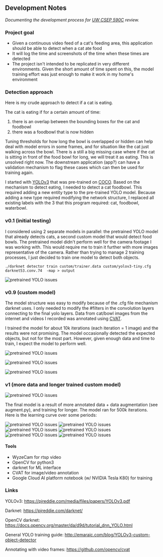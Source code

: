 ## Development Notes ##

*Documenting the development process for [UW CSEP 590C](https://docs.google.com/document/d/e/2PACX-1vRVecewhTEhIVcXXOf0iD0Okkm-DvgcBj7nHQFPgN9v1kbQ7gCkCn-VUE4Lz-p36pml0wIIQmI3begD/pub) review.*

### Project goal ###
* Given a continuous video feed of a cat's feeding area, this application should be able to 
detect when a cat ate food
* It will log the time and screenshots of the time when these times are detected
* The project isn't intended to be replicated in very different environments. Given the short amount of
time spent on this, the model training effort was just enough to make it work in my home's environment   

### Detection approach ###

Here is my crude approach to detect if a cat is eating.
 
The cat is eating if for a certain amount of time:
1. there is an overlap between the bounding boxes for the cat and foodbowl
1. there was a foodbowl that is now hidden

Tuning thresholds for how long the bowl is overlapped or hidden can help deal with model errors in some frames, 
and for situation like the cat just walking across the bowl. There is a still a big missing case where if
the cat is sitting in front of the food bowl for long, we will treat it as eating. This is unsolved right now. The downstream
application (app?) can have a validation mechanism to flag these cases which can then be used for 
training again.

I started with [YOLOv3](https://pjreddie.com/media/files/papers/YOLOv3.pdf) that was pre-trained on [COCO](http://cocodataset.org/#home). 
Based on the mechanism to detect eating, I needed to detect a cat foodbowl.
This required adding a new entity type to the pre-trained YOLO model. Because adding a new
type required modifying the network structure, I replaced all existing labels with the 3 that 
this program required: cat, foodbowl, waterbowl. 

### v0.1 (initial testing) ###
I considered using 2 separate models in parallel: the pretrained YOLO model that already detects cats,
a second custom model that would detect food bowls. The pretrained model didn't perform well
for the camera footage I was working with. This would require me to train it further with more images
representative of the camera. Rather than trying to manage 2 training processes, I just decided
to train one model to detect both objects.

```./darknet detector train custom/trainer.data custom/yolov3-tiny.cfg darknet53.conv.74  -map > output```

![pretrained YOLO issues](images/v0_dog.png)

### v0.9 (custom model) ###
The model structure was easy to modify because of the .cfg file mechanism darknet uses. 
I only needed to modify the #filters in the convolution layers connecting to the final yolo layers.
Data from cat/bowl images from the internet and videos I recorded was annotated using [CVAT](https://github.com/opencv/cvat).


I trained the model for about 10k iterations (each iteration = 1 image) and the results were not promising.
The model occasionally detected the expected objects, but not for the most part. However, given enough data and
time to train, I expect the model to perform well.

![pretrained YOLO issues](images/cvat_labeling.png)

![pretrained YOLO issues](images/v1.png)

![pretrained YOLO issues](images/v1_catcatcatcat.png)


### v1 (more data and longer trained custom model) ###

![pretrained YOLO issues](images/final.gif)

The final model is a result of more annotated data + data augmentation (see augment.py), and training for longer.
The model ran for 500k iterations. Here is the learning curve over some periods:

![pretrained YOLO issues](images/loss_0.png)
![pretrained YOLO issues](images/loss_1500.png)
![pretrained YOLO issues](images/loss_2000.png)
![pretrained YOLO issues](images/loss_15k.png)
![pretrained YOLO issues](images/loss_250k.png)
![pretrained YOLO issues](images/loss_360k.png)

#### Tools ####

* WyzeCam for rtsp video
* OpenCV for python3
* darknet for ML interface
* CVAT for image/video annotation
* Google Cloud AI platform notebook (w/ NVIDIA Tesla K80) for training

### Links ###

YOLOv3: https://pjreddie.com/media/files/papers/YOLOv3.pdf

Darknet: https://pjreddie.com/darknet/

OpenCV darknet: https://docs.opencv.org/master/da/d9d/tutorial_dnn_YOLO.html

General YOLO training guide: http://emaraic.com/blog/YOLOv3-custom-object-detector

Annotating with video frames: https://github.com/opencv/cvat
